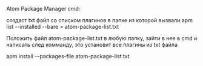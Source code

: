 Atom Package Manager cmd:

создаст txt файл со списком плагинов в папке из которой вызвали
apm list --installed --bare > atom-package-list.txt


Положить файл atom-package-list.txt в любую папку, зайти в нее в cmd и написать след комманду, это установит все плагины из txt файла

apm install --packages-file atom-package-list.txt
